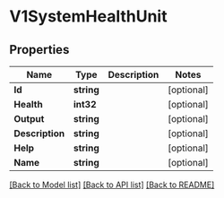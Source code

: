 # V1SystemHealthUnit

## Properties

Name | Type | Description | Notes
------------ | ------------- | ------------- | -------------
**Id** | **string** |  | [optional] 
**Health** | **int32** |  | [optional] 
**Output** | **string** |  | [optional] 
**Description** | **string** |  | [optional] 
**Help** | **string** |  | [optional] 
**Name** | **string** |  | [optional] 

[[Back to Model list]](../README.md#documentation-for-models) [[Back to API list]](../README.md#documentation-for-api-endpoints) [[Back to README]](../README.md)


